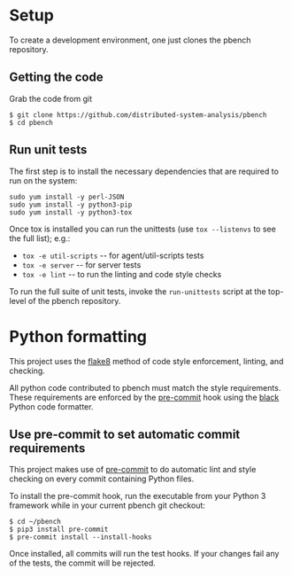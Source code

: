 # Setup 

To create a development environment, one just clones the pbench repository.

## Getting the code

Grab the code from git

```
$ git clone https://github.com/distributed-system-analysis/pbench
$ cd pbench
```

## Run unit tests

The first step is to install the necessary dependencies that are required to
run on the system:

```
sudo yum install -y perl-JSON
sudo yum install -y python3-pip
sudo yum install -y python3-tox
```

Once tox is installed you can run the unittests (use `tox --listenvs` to see
the full list); e.g.:

  * `tox -e util-scripts`  -- for agent/util-scripts tests
  * `tox -e server`  -- for server tests
  * `tox -e lint`  -- to run the linting and code style checks

To run the full suite of unit tests, invoke the `run-unittests` script at
the top-level of the pbench repository.

# Python formatting

This project uses the [flake8](http://flake8.pycqa.org/en/latest) method of
code style enforcement, linting, and checking.

All python code contributed to pbench must match the style requirements. These
requirements are enforced by the [pre-commit](https://pre-commit.com) hook
using the [black](https://github.com/psf/black) Python code formatter.

## Use pre-commit to set automatic commit requirements

This project makes use of [pre-commit](https://pre-commit.com/) to do automatic
lint and style checking on every commit containing Python files.

To install the pre-commit hook, run the executable from your Python 3 framework
while in your current pbench git checkout:

```
$ cd ~/pbench
$ pip3 install pre-commit
$ pre-commit install --install-hooks
```

Once installed, all commits will run the test hooks. If your changes fail any of
the tests, the commit will be rejected.
